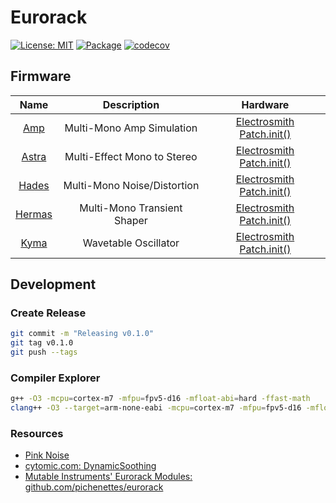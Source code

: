 # Eurorack

[![License: MIT](https://img.shields.io/badge/License-MIT-yellow.svg)](https://opensource.org/licenses/MIT)
[![Package](https://github.com/gritwave/eurorack/actions/workflows/package.yml/badge.svg)](https://github.com/gritwave/eurorack/actions/workflows/package.yml)
[![codecov](https://codecov.io/gh/gritwave/eurorack/graph/badge.svg?token=7zVMQmr3Rb)](https://codecov.io/gh/gritwave/eurorack)

## Firmware

|         Name          |         Description         |                                  Hardware                                  |
| :-------------------: | :-------------------------: | :------------------------------------------------------------------------: |
|   [Amp](./src/amp)    |  Multi-Mono Amp Simulation  | [Electrosmith Patch.init()](https://www.electro-smith.com/daisy/patchinit) |
| [Astra](./src/astra)  | Multi-Effect Mono to Stereo | [Electrosmith Patch.init()](https://www.electro-smith.com/daisy/patchinit) |
| [Hades](./src/hades)  | Multi-Mono Noise/Distortion | [Electrosmith Patch.init()](https://www.electro-smith.com/daisy/patchinit) |
| [Hermas](./src/hades) | Multi-Mono Transient Shaper | [Electrosmith Patch.init()](https://www.electro-smith.com/daisy/patchinit) |
|  [Kyma](./src/kyma)   |    Wavetable Oscillator     | [Electrosmith Patch.init()](https://www.electro-smith.com/daisy/patchinit) |

## Development

### Create Release

```sh
git commit -m "Releasing v0.1.0"
git tag v0.1.0
git push --tags
```

### Compiler Explorer

```sh
g++ -O3 -mcpu=cortex-m7 -mfpu=fpv5-d16 -mfloat-abi=hard -ffast-math
clang++ -O3 --target=arm-none-eabi -mcpu=cortex-m7 -mfpu=fpv5-d16 -mfloat-abi=hard -ffast-math
```

### Resources

- [Pink Noise](https://www.firstpr.com.au/dsp/pink-noise)
- [cytomic.com: DynamicSoothing](https://cytomic.com/files/dsp/DynamicSmoothing.pdf)
- [Mutable Instruments' Eurorack Modules: github.com/pichenettes/eurorack](https://github.com/pichenettes/eurorack)
